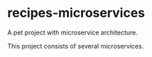 # recipes-microservices
A pet project with microservice architecture.

This project consists of several microservices.
